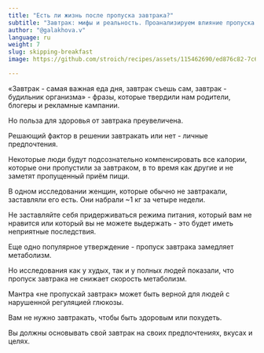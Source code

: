 ```yaml
---
title: "Есть ли жизнь после пропуска завтрака?"
subtitle: "Завтрак: мифы и реальность. Проанализируем влияние пропуска завтрака на организм"
author: "@galakhova.v"
language: ru
weight: 7
slug: skipping-breakfast
image: https://github.com/stroich/recipes/assets/115462690/ed876c82-7c63-459a-a3e4-39d74e3fdf3f

---
```



«Завтрак - самая важная еда дня, завтрак съешь сам, завтрак - будильник организма» - фразы, которые твердили нам родители, блогеры и рекламные кампании.

Но польза для здоровья от завтрака преувеличена.

Решающий фактор в решении завтракать или нет - личные предпочтения.

Некоторые люди будут подсознательно компенсировать все калории, которые они пропустили за завтраком, в то время как другие и не заметят пропущенный приём пищи.

В одном исследовании женщин, которые обычно не завтракали, заставляли его есть.
Они набрали ~1 кг за четыре недели.

Не заставляйте себя придерживаться режима питания, который вам не нравится или который вы не можете выдержать - это будет иметь неприятные последствия.

Еще одно популярное утверждение - пропуск завтрака замедляет метаболизм.

Но исследования как у худых, так и у полных людей показали, что пропуск завтрака не снижает скорость метаболизм.

Мантра «не пропускай завтрак» может быть верной для людей с нарушенной регуляцией глюкозы.

Вам не нужно завтракать, чтобы быть здоровым или похудеть.

Вы должны основывать свой завтрак на своих предпочтениях, вкусах и целях.
